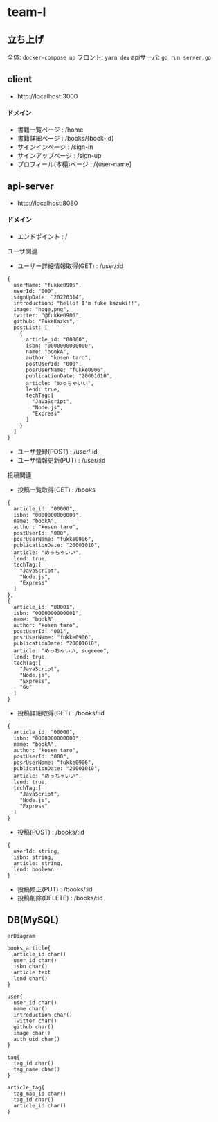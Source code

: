 # team-l

## 立ち上げ
全体: ```docker-compose up```
フロント: ```yarn dev```
apiサーバ: ```go run server.go```

## client
- http://localhost:3000
#### ドメイン

- 書籍一覧ページ : /home 
- 書籍詳細ページ : /books/{book-id}
- サインインページ : /sign-in
- サインアップページ : /sign-up
- プロフィール(本棚)ページ : /{user-name}

## api-server
- http://localhost:8080

#### ドメイン

- エンドポイント : /

ユーザ関連
- ユーザー詳細情報取得(GET) : /user/:id
```
{
  userName: "fukke0906",
  userId: "000",
  signUpDate: "20220314",
  introduction: "hello! I'm fuke kazuki!!",
  image: "hoge,png",
  twitter: "@fukke0906",
  github: "FukeKazki",
  postList: [
    {
      article_id: "00000",
      isbn: "0000000000000",
      name: "bookA",
      author: "kosen taro",
      postUserId: "000",
      posrUserName: "fukke0906",
      publicationDate: "20001010",
      article: "めっちゃいい",
      lend: true,
      techTag:[
        "JavaScript",
        "Node.js",
        "Express"
      ]
    }
  ]
}
```
- ユーザ登録(POST) : /user/:id
- ユーザ情報更新(PUT) : /user/:id

投稿関連
- 投稿一覧取得(GET) : /books
```
{
  article_id: "00000",
  isbn: "0000000000000",
  name: "bookA",
  author: "kosen taro",
  postUserId: "000",
  posrUserName: "fukke0906",
  publicationDate: "20001010",
  article: "めっちゃいい",
  lend: true,
  techTag:[
    "JavaScript",
    "Node.js",
    "Express"
  ]
},
{
  article_id: "00001",
  isbn: "0000000000001",
  name: "bookB",
  author: "kosen taro",
  postUserId: "001",
  posrUserName: "fukke0906",
  publicationDate: "20001010",
  article: "めっちゃいい, sugeeee",
  lend: true,
  techTag:[
    "JavaScript",
    "Node.js",
    "Express",
    "Go"
  ]
}
```
- 投稿詳細取得(GET) : /books/:id
```
{
  article_id: "00000",
  isbn: "0000000000000",
  name: "bookA",
  author: "kosen taro",
  postUserId: "000",
  posrUserName: "fukke0906",
  publicationDate: "20001010",
  article: "めっちゃいい",
  lend: true,
  techTag:[
    "JavaScript",
    "Node.js",
    "Express"
  ]
}
```
- 投稿(POST) : /books/:id
```
{
  userId: string,
  isbn: string,
  article: string,
  lend: boolean
}
```
- 投稿修正(PUT) : /books/:id
- 投稿削除(DELETE) : /books/:id


## DB(MySQL)

```mermaid
erDiagram

books_article{
  article_id char()
  user_id char()
  isbn char()
  article text 
  lend char()
}

user{
  user_id char()
  name char()
  introduction char()
  Twitter char()
  github char()
  image char()
  auth_uid char()
}

tag{
  tag_id char()
  tag_name char()
}

article_tag{
  tag_map_id char()
  tag_id char()
  article_id char()
}

```
